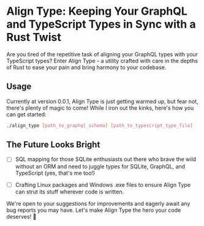 # Align Type: Keeping Your GraphQL and TypeScript Types in Sync with a Rust Twist

Are you tired of the repetitive task of aligning your GraphQL types with your TypeScript types? Enter Align Type - a utility crafted with care in the depths of Rust to ease your pain and bring harmony to your codebase.

## Usage

Currently at version 0.0.1, Align Type is just getting warmed up, but fear not, there's plenty of magic to come! While I iron out the kinks, here's how you can get started:


```bash
./align_type [path_to_graphql_schema] [path_to_typescript_type_file]
```

## The Future Looks Bright

- [ ] SQL mapping for those SQLite enthusiasts out there who brave the wild without an ORM and need to juggle types for SQLite, GraphQL, and TypeScript (yes, that's me too!)

- [ ] Crafting Linux packages and Windows .exe files to ensure Align Type can strut its stuff wherever code is written.

We're open to your suggestions for improvements and eagerly await any bug reports you may have. Let's make Align Type the hero your code deserves! 🦾

